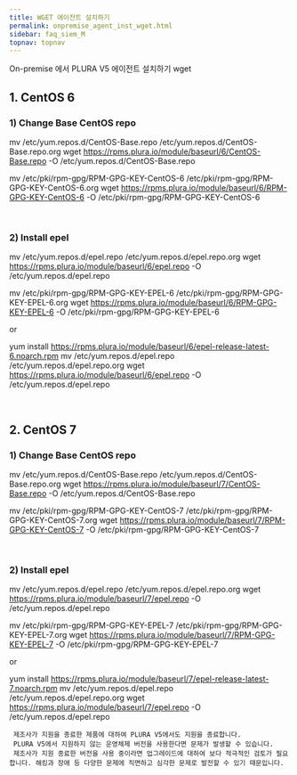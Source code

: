 ```yaml
---
title: WGET 에이전트 설치하기
permalink: onpremise_agent_inst_wget.html
sidebar: faq_siem_M
topnav: topnav
---
```


On-premise 에서 PLURA V5 에이전트 설치하기 wget

## 1. CentOS 6

### 1) Change Base CentOS repo

mv /etc/yum.repos.d/CentOS-Base.repo /etc/yum.repos.d/CentOS-Base.repo.org
wget https://rpms.plura.io/module/baseurl/6/CentOS-Base.repo -O /etc/yum.repos.d/CentOS-Base.repo

mv /etc/pki/rpm-gpg/RPM-GPG-KEY-CentOS-6 /etc/pki/rpm-gpg/RPM-GPG-KEY-CentOS-6.org
wget https://rpms.plura.io/module/baseurl/6/RPM-GPG-KEY-CentOS-6 -O /etc/pki/rpm-gpg/RPM-GPG-KEY-CentOS-6

<br />

### 2) Install epel

mv /etc/yum.repos.d/epel.repo /etc/yum.repos.d/epel.repo.org
wget https://rpms.plura.io/module/baseurl/6/epel.repo -O /etc/yum.repos.d/epel.repo

mv /etc/pki/rpm-gpg/RPM-GPG-KEY-EPEL-6 /etc/pki/rpm-gpg/RPM-GPG-KEY-EPEL-6.org
wget https://rpms.plura.io/module/baseurl/6/RPM-GPG-KEY-EPEL-6 -O /etc/pki/rpm-gpg/RPM-GPG-KEY-EPEL-6

or

yum install https://rpms.plura.io/module/baseurl/6/epel-release-latest-6.noarch.rpm
mv /etc/yum.repos.d/epel.repo /etc/yum.repos.d/epel.repo.org
wget https://rpms.plura.io/module/baseurl/6/epel.repo -O /etc/yum.repos.d/epel.repo

<br />

## 2. CentOS 7

### 1) Change Base CentOS repo

mv /etc/yum.repos.d/CentOS-Base.repo /etc/yum.repos.d/CentOS-Base.repo.org
wget https://rpms.plura.io/module/baseurl/7/CentOS-Base.repo -O /etc/yum.repos.d/CentOS-Base.repo

mv /etc/pki/rpm-gpg/RPM-GPG-KEY-CentOS-7 /etc/pki/rpm-gpg/RPM-GPG-KEY-CentOS-7.org
wget https://rpms.plura.io/module/baseurl/7/RPM-GPG-KEY-CentOS-7 -O /etc/pki/rpm-gpg/RPM-GPG-KEY-CentOS-7

<br />

### 2) Install epel

mv /etc/yum.repos.d/epel.repo /etc/yum.repos.d/epel.repo.org
wget https://rpms.plura.io/module/baseurl/7/epel.repo -O /etc/yum.repos.d/epel.repo

mv /etc/pki/rpm-gpg/RPM-GPG-KEY-EPEL-7 /etc/pki/rpm-gpg/RPM-GPG-KEY-EPEL-7.org
wget https://rpms.plura.io/module/baseurl/7/RPM-GPG-KEY-EPEL-7 -O /etc/pki/rpm-gpg/RPM-GPG-KEY-EPEL-7

or

yum install https://rpms.plura.io/module/baseurl/7/epel-release-latest-7.noarch.rpm
mv /etc/yum.repos.d/epel.repo /etc/yum.repos.d/epel.repo.org
wget https://rpms.plura.io/module/baseurl/7/epel.repo -O /etc/yum.repos.d/epel.repo

     제조사가 지원을 종료한 제품에 대하여 PLURA V5에서도 지원을 종료합니다.
     PLURA V5에서 지원하지 않는 운영체제 버전을 사용한다면 문제가 발생할 수 있습니다.
     제조사가 지원 종료한 버전을 사용 중이라면 업그레이드에 대하여 보다 적극적인 검토가 필요합니다. 해킹과 장애 등 다양한 문제에 직면하고 심각한 문제로 발전할 수 있기 때문입니다.